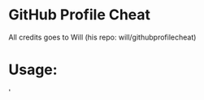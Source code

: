# GitHub Profile Cheat
 
 All credits goes to Will (his repo: will/githubprofilecheat)
 
# Usage:
'
